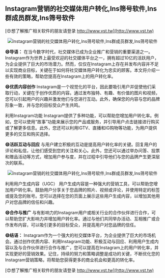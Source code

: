 ## **Instagram营销的社交媒体用户转化,Ins筛号软件,Ins群成员群发,Ins筛号软件**

[😍想了解推广相关软件的朋友请登录 http://www.vst.tw](http://www.vst.tw)

 <center><img src="https://vst.tw/MP4/tuiguang/png/8.png" alt="Instagram营销的社交媒体用户转化,Ins筛号软件,Ins群成员群发,Ins筛号软件"></center>

**😄导语：**
在当今数字时代，社交媒体已成为企业推广和营销的重要渠道之一。Instagram作为世界上最受欢迎的社交媒体平台之一，拥有超过10亿的活跃用户，为企业提供了巨大的市场潜力。然而，仅仅在Instagram上存在并发布内容并不足以实现商业目标，关键在于如何将社交媒体用户转化为忠实的顾客。本文将介绍一些有效的策略，帮助您提高在Instagram上的用户转化率。

**😄优质内容创作**
Instagram是一个视觉化的平台，因此要吸引用户并促使他们采取行动，关键在于创作优质的内容。通过发布独特、有趣、有价值的图片和视频，您可以引起用户的兴趣并激发他们与您进行互动。此外，确保您的内容与您的品牌形象一致，并与您的目标受众产生共鸣。

利用Instagram功能
Instagram提供了多种功能，可以帮助您增加用户转化率。例如，您可以使用“故事”功能来展示您的产品或服务，并引导用户点击链接进行购买或了解更多信息。此外，您还可以利用IGTV、直播和IG购物等功能，为用户提供更多的交互和购买选择。

**😄活跃互动与回应**
与用户建立积极的互动是提高用户转化率的关键。回复用户的评论和私信，让他们感受到您的关注和关心。此外，您还可以通过举办问答、投票和赠品活动等方式，增加用户参与度，并在过程中引导他们与您的品牌产生更深层次的联系。

 <center><img src="https://vst.tw/MP4/tuiguang/png/3.png" alt="Instagram营销的社交媒体用户转化,Ins筛号软件,Ins群成员群发,Ins筛号软件"></center>

利用用户生成内容（UGC）
用户生成内容是一种强大的营销工具，可以帮助您增加用户转化率。鼓励用户分享关于您品牌的照片、视频或评论，并使用特定的标签或提及您的账号。您可以选择在您的页面上展示这些用户生成内容，以增加其他用户对您品牌的信任和兴趣。

**😄合作与推广**
与有影响力的Instagram用户或相关行业的合作伙伴进行合作，可以帮助您扩大影响力并增加用户转化率。通过与他们共同举办活动、互相推广或合作发布内容，可以吸引更多的目标受众，并提高用户对您品牌的信任。

**😄结语：**
Instagram作为一个强大的社交媒体平台，为企业提供了巨大的市场机会。通过创作优质内容、利用Instagram功能、积极互动与回应、利用用户生成内容以及与合作伙伴进行合作与推广，您可以提高在Instagram上的用户转化率，并实现更好的营销效果。记住，持续的努力和策略调整是成功的关键，不断优化您的Instagram营销策略，将帮助您获得更多的商业机会和更高的转化率。

[😍想了解推广相关软件的朋友请登录 http://www.vst.tw](http://www.vst.tw)



